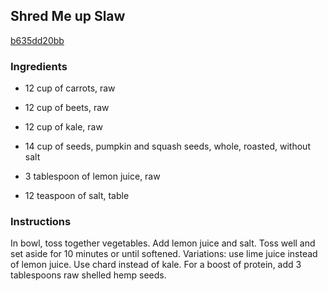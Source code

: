 ## Shred Me up Slaw

[b635dd20bb](http://www.food.com/recipe/shred-me-up-slaw-509778)

### Ingredients

 - 12 cup of carrots, raw

 - 12 cup of beets, raw

 - 12 cup of kale, raw

 - 14 cup of seeds, pumpkin and squash seeds, whole, roasted, without salt

 - 3 tablespoon of lemon juice, raw

 - 12 teaspoon of salt, table

### Instructions

In bowl, toss together vegetables. Add lemon juice and salt. Toss well and set aside for 10 minutes or until softened. Variations: use lime juice instead of lemon juice. Use chard instead of kale. For a boost of protein, add 3 tablespoons raw shelled hemp seeds.